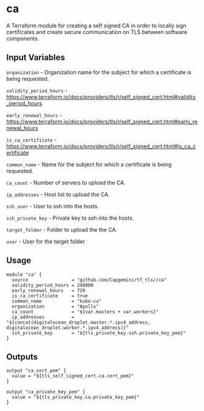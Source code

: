 ca
==========
A Terraform module for creating a self signed CA in order to locally sign certificates and create secure communication on TLS between software components.

Input Variables
---------------

`organization` - Organization name for the subject for which a certificate is being requested.

`validity_period_hours` - https://www.terraform.io/docs/providers/tls/r/self_signed_cert.html#validity_period_hours

`early_renewal_hours` - https://www.terraform.io/docs/providers/tls/r/self_signed_cert.html#early_renewal_hours

`is_ca_certificate` - https://www.terraform.io/docs/providers/tls/r/self_signed_cert.html#is_ca_certificate

`common_name` - Name for the subject for which a certificate is being requested.

`ca_count` - Number of servers to upload the CA.

`ip_addresses` - Host list to upload the CA.

`ssh_user` - User to ssh into the hosts.

`ssh_private_key` - Private key to ssh into the hosts. 

`target_folder` - Folder to upload the the CA.

`user` - User for the target folder.


Usage
-----

```
module "ca" {
  source                = "github.com/Capgemini/tf_tls//ca"
  validity_period_hours = 240000
  early_renewal_hours   = 720
  is_ca_certificate     = true
  common_name           = "kube-ca"
  organization          = "Apollo"
  ca_count          	= "${var.masters + var.workers}"
  ip_addresses          = "${concat(digitalocean_droplet.master.*.ipv4_address, digitalocean_droplet.worker.*.ipv4_address)}"
  ssh_private_key       = "${tls_private_key.ssh.private_key_pem}"
}
```

Outputs
-------

```
output "ca_cert_pem" {
  value = "${tls_self_signed_cert.ca.cert_pem}"
}

output "ca_private_key_pem" {
  value = "${tls_private_key.ca.private_key_pem}"
}
```

